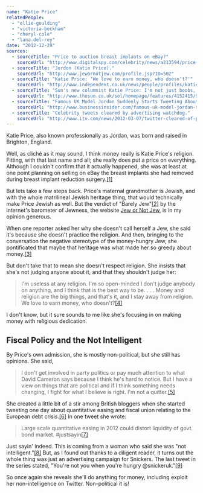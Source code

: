 ```yaml
---
name: "Katie Price"
relatedPeople:
  - "ellie-goulding"
  - "victoria-beckham"
  - "cheryl-cole"
  - "lana-del-rey"
date: "2012-12-29"
sources:
  - sourceTitle: "Price to auction breast implants on eBay?"
    sourceUrl: "http://www.digitalspy.com/celebrity/news/a213594/price-to-auction-breast-implants-on-ebay.html"
  - sourceTitle: "Jordon (Katie Price)."
    sourceUrl: "http://www.jewornotjew.com/profile.jsp?ID=502"
  - sourceTitle: "Katie Price: 'We love to earn money, who doesn't?'"
    sourceUrl: "http://www.independent.co.uk/news/people/profiles/katie-price-we-love-to-earn-money-who-doesnt-955318.html"
  - sourceTitle: "Sun's new columnist Katie Price: I'm not just boobs, lashes and fake tan."
    sourceUrl: "http://www.thesun.co.uk/sol/homepage/features/4152415/Suns-new-columnist-Katie-Price-Im-not-just-boobs-lashes-and-fake-tan.html"
  - sourceTitle: "Famous UK Model Jordan Suddenly Starts Tweeting About The Eurozone Crisis And Quantitative Easing."
    sourceUrl: "http://www.businessinsider.com/famous-uk-model-jordan-suddenly-starts-tweeting-about-the-eurozone-crisis-and-quantitative-easing-2012-1"
  - sourceTitle: "Celebrity tweets cleared by advertising watchdog."
    sourceUrl: "http://www.itv.com/news/2012-03-07/twitter-cleared-of-phony-celebrity-tweets/"
---
```


Katie Price, also known professionally as Jordan, was born and raised in Brighton, England.

Well, as cliché as it may sound, I think money really is Katie Price's religion. Fitting, with that last name and all; she really does put a price on everything. Although I couldn't confirm that it actually happened, she was at least at one point planning on selling on eBay the breast implants she had removed during breast implant reduction surgery.<a class="source-citation" href="#http://www.digitalspy.com/celebrity/news/a213594/price-to-auction-breast-implants-on-ebay.html" title="Price to auction breast implants on eBay?">[1]</a>

But lets take a few steps back. Price's maternal grandmother is Jewish, and with the whole matrilineal Jewish heritage thing, that would technically make Price Jewish as well. But the verdict of "Barely Jew"<a class="source-citation" href="#http://www.jewornotjew.com/profile.jsp?ID=502" title="Jordon (Katie Price).">[2]</a> by the internet's barometer of Jewness, the website [Jew or Not Jew](http://www.jewornotjew.com/index.jsp), is in my opinion generous.

When one reporter asked her why she doesn't call herself a Jew, she said it's because she doesn't practice the religion. And then, bringing to the conversation the negative stereotype of the money-hungry Jew, she pontificated that maybe that heritage was what made her so greedy about money.<a class="source-citation" href="#http://www.independent.co.uk/news/people/profiles/katie-price-we-love-to-earn-money-who-doesnt-955318.html" title="Katie Price: &apos;We love to earn money, who doesn&apos;t?&apos;">[3]</a>

But don't take that to mean she doesn't respect religion. She insists that she's not judging anyone about it, and that they shouldn't judge her:

>I'm useless at any religion. I'm so open-minded I don't judge anybody on anything, and I think that is the best way to be. . . . Money and religion are the big things, and that's it, and I stay away from religion. We love to earn money, who doesn't?<a class="source-citation" href="#http://www.independent.co.uk/news/people/profiles/katie-price-we-love-to-earn-money-who-doesnt-955318.html" title="Katie Price: &apos;We love to earn money, who doesn&apos;t?&apos;">[4]</a>

I don't know, but it sure sounds to me like she's focusing in on making money with religious dedication.


## Fiscal Policy and the Not Intelligent

By Price's own admission, she is mostly non-political, but she still has opinions. She said,

>I don't get involved in party politics or pay much attention to what David Cameron says because I think he's hard to notice. But I have a view on things that are political and if I think something needs changing, I fight for what I believe is right. I'm not a quitter.<a class="source-citation" href="#http://www.thesun.co.uk/sol/homepage/features/4152415/Suns-new-columnist-Katie-Price-Im-not-just-boobs-lashes-and-fake-tan.html" title="Sun&apos;s new columnist Katie Price: I&apos;m not just boobs, lashes and fake tan.">[5]</a>

She created a little bit of a stir among British bloggers when she started tweeting one day about quantitative easing and fiscal union relating to the European debt crisis.<a class="source-citation" href="#http://www.businessinsider.com/famous-uk-model-jordan-suddenly-starts-tweeting-about-the-eurozone-crisis-and-quantitative-easing-2012-1" title="Famous UK Model Jordan Suddenly Starts Tweeting About The Eurozone Crisis And Quantitative Easing.">[6]</a> In one tweet she wrote:

>Large scale quantitative easing in 2012 could distort liquidity of govt. bond market. #justsayin<a class="source-citation" href="#http://www.businessinsider.com/famous-uk-model-jordan-suddenly-starts-tweeting-about-the-eurozone-crisis-and-quantitative-easing-2012-1" title="Famous UK Model Jordan Suddenly Starts Tweeting About The Eurozone Crisis And Quantitative Easing.">[7]</a>

Just sayin' indeed. This is coming from a woman who said she was "not intelligent."<a class="source-citation" href="#http://www.thesun.co.uk/sol/homepage/features/4152415/Suns-new-columnist-Katie-Price-Im-not-just-boobs-lashes-and-fake-tan.html" title="Sun&apos;s new columnist Katie Price: I&apos;m not just boobs, lashes and fake tan.">[8]</a> But, as I found out thanks to a diligent reader, it turns out the whole thing was just an advertising campaign for Snickers. The last tweet in the series stated, "You're not you when you're hungry @snickeruk."<a class="source-citation" href="#http://www.itv.com/news/2012-03-07/twitter-cleared-of-phony-celebrity-tweets/" title="Celebrity tweets cleared by advertising watchdog.">[9]</a>

So once again she reveals she'll do anything for money, including exploit her non-intelligence on Twitter. Non-political it is!
